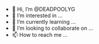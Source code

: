 - 👋 Hi, I’m @DEADPOOLYG
- 👀 I’m interested in ...
- 🌱 I’m currently learning ...
- 💞️ I’m looking to collaborate on ...
- 📫 How to reach me ...

<!---
DEADPOOLYG/DEADPOOLYG is a ✨ special ✨ repository because its `README.md` (this file) appears on your GitHub profile.
You can click the Preview link to take a look at your changes.
--->
